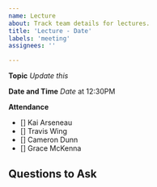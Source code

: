 ```yaml
---
name: Lecture
about: Track team details for lectures.
title: 'Lecture - Date'
labels: 'meeting'
assignees: ''

---
```


**Topic**
_Update this_

**Date and Time**
_Date_ at 12:30PM

**Attendance**

- [] Kai Arseneau
- [] Travis Wing
- [] Cameron Dunn
- [] Grace McKenna

**Questions to Ask**
-